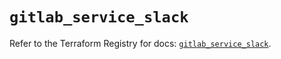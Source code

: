 # `gitlab_service_slack`

Refer to the Terraform Registry for docs: [`gitlab_service_slack`](https://registry.terraform.io/providers/gitlabhq/gitlab/17.6.0/docs/resources/service_slack).
